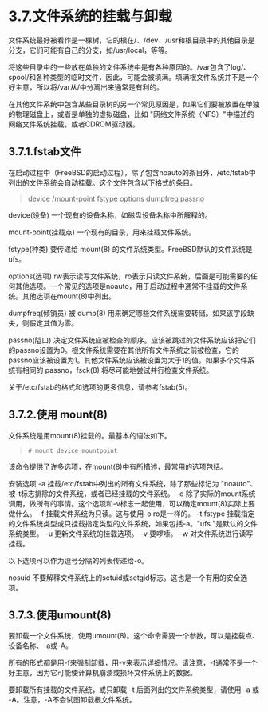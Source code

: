 # 3.7.文件系统的挂载与卸载

文件系统最好被看作是一棵树，它的根在/、/dev、/usr和根目录中的其他目录是分支，它们可能有自己的分支，如/usr/local，等等。

将这些目录中的一些放在单独的文件系统中是有各种原因的。/var包含了log/、spool/和各种类型的临时文件，因此，可能会被填满。填满根文件系统并不是一个好主意，所以将/var从/中分离出来通常是有利的。

在其他文件系统中包含某些目录树的另一个常见原因是，如果它们要被放置在单独的物理磁盘上，或者是单独的虚拟磁盘，比如 "网络文件系统（NFS）"中描述的网络文件系统挂载，或者CDROM驱动器。

## 3.7.1.fstab文件
在启动过程中（FreeBSD的启动过程），除了包含noauto的条目外，/etc/fstab中列出的文件系统会自动挂载。这个文件包含以下格式的条目。
>device       /mount-point fstype     options      dumpfreq     passno

device(设备)
一个现有的设备名称，如磁盘设备名称中所解释的。

mount-point(挂载点)
一个现有的目录，用来挂载文件系统。

fstype(种类)
要传递给 mount(8) 的文件系统类型。FreeBSD默认的文件系统是ufs。

options(选项)
rw表示读写文件系统，ro表示只读文件系统，后面是可能需要的任何其他选项。一个常见的选项是noauto，用于启动过程中通常不挂载的文件系统。其他选项在mount(8)中列出。

dumpfreq(倾销员)
被 dump(8) 用来确定哪些文件系统需要转储。如果该字段缺失，则假定其值为零。

passno(隘口)
决定文件系统应被检查的顺序。应该被跳过的文件系统应该把它们的passno设置为0。根文件系统需要在其他所有文件系统之前被检查，它的passno应该被设置为1。其他文件系统应该被设置为大于1的值。如果多个文件系统有相同的 passno，fsck(8) 将尽可能地尝试并行检查文件系统。

关于/etc/fstab的格式和选项的更多信息，请参考fstab(5)。

## 3.7.2.使用 mount(8)
文件系统是用mount(8)挂载的。最基本的语法如下。
>```
># mount device mountpoint
>```
该命令提供了许多选项，在mount(8)中有所描述，最常用的选项包括。

安装选项
-a
挂载/etc/fstab中列出的所有文件系统，除了那些标记为 "noauto"、被-t标志排除的文件系统，或者已经挂载的文件系统。
-d
除了实际的mount系统调用，做所有的事情。这个选项和-v标志一起使用，可以确定mount(8)实际上要做什么。
-f
挂载文件系统为只读。这与使用-o ro是一样的。
-t fstype
挂载指定的文件系统类型或只挂载指定类型的文件系统，如果包括-a。"ufs "是默认的文件系统类型。
-u
更新文件系统的挂载选项。
-v
要啰嗦。
-w
对文件系统进行读写挂载。

以下选项可以作为逗号分隔的列表传递给-o。

nosuid
不要解释文件系统上的setuid或setgid标志。这也是一个有用的安全选项。

## 3.7.3.使用umount(8)
要卸载一个文件系统，使用umount(8)。这个命令需要一个参数，可以是挂载点、设备名称、-a或-A。

所有的形式都是用-f来强制卸载，用-v来表示详细情况。请注意，-f通常不是一个好主意，因为它可能使计算机崩溃或损坏文件系统上的数据。

要卸载所有挂载的文件系统，或只卸载 -t 后面列出的文件系统类型，请使用 -a 或 -A。注意，-A不会试图卸载根文件系统。
